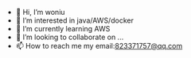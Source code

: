 - 👋 Hi, I’m woniu
- 👀 I’m interested in java/AWS/docker
- 🌱 I’m currently learning AWS
- 💞️ I’m looking to collaborate on ...
- 📫 How to reach me  my email:823371757@qq.com

<!---
woniugit/woniugit is a ✨ special ✨ repository because its `README.md` (this file) appears on your GitHub profile.
You can click the Preview link to take a look at your changes.
--->
